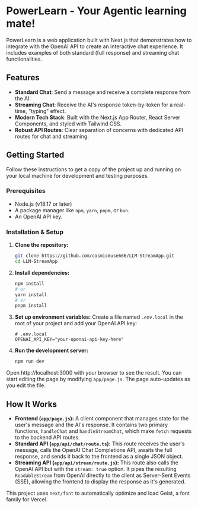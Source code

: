 # PowerLearn - Your Agentic learning mate!

PowerLearn is a web application built with Next.js that demonstrates how to integrate with the OpenAI API to create an interactive chat experience. It includes examples of both standard (full response) and streaming chat functionalities.

## Features

- **Standard Chat**: Send a message and receive a complete response from the AI.
- **Streaming Chat**: Receive the AI's response token-by-token for a real-time, "typing" effect.
- **Modern Tech Stack**: Built with the Next.js App Router, React Server Components, and styled with Tailwind CSS.
- **Robust API Routes**: Clear separation of concerns with dedicated API routes for chat and streaming.

## Getting Started

Follow these instructions to get a copy of the project up and running on your local machine for development and testing purposes.

### Prerequisites

- Node.js (v18.17 or later)
- A package manager like `npm`, `yarn`, `pnpm`, or `bun`.
- An OpenAI API key.

### Installation & Setup

1.  **Clone the repository:**
    ```bash
    git clone https://github.com/cosmicmuse666/LLM-StreamApp.git
    cd LLM-StreamApp
    ```

2.  **Install dependencies:**
    ```bash
    npm install
    # or
    yarn install
    # or
    pnpm install
    ```

3.  **Set up environment variables:**
    Create a file named `.env.local` in the root of your project and add your OpenAI API key:
    ```
    # .env.local
    OPENAI_API_KEY="your-openai-api-key-here"
    ```

4.  **Run the development server:**
    ```bash
    npm run dev
    ```

Open http://localhost:3000 with your browser to see the result. You can start editing the page by modifying `app/page.js`. The page auto-updates as you edit the file.

## How It Works

-   **Frontend (`app/page.js`):** A client component that manages state for the user's message and the AI's response. It contains two primary functions, `handleChat` and `handleStreamChat`, which make `fetch` requests to the backend API routes.
-   **Standard API (`app/api/chat/route.ts`):** This route receives the user's message, calls the OpenAI Chat Completions API, awaits the full response, and sends it back to the frontend as a single JSON object.
-   **Streaming API (`app/api/stream/route.js`):** This route also calls the OpenAI API but with the `stream: true` option. It pipes the resulting `ReadableStream` from OpenAI directly to the client as Server-Sent Events (SSE), allowing the frontend to display the response as it's generated.

This project uses `next/font` to automatically optimize and load Geist, a font family for Vercel.

